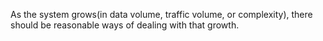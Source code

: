 As the system grows(in data volume, traffic volume, or complexity), there should be reasonable ways of dealing with that growth.